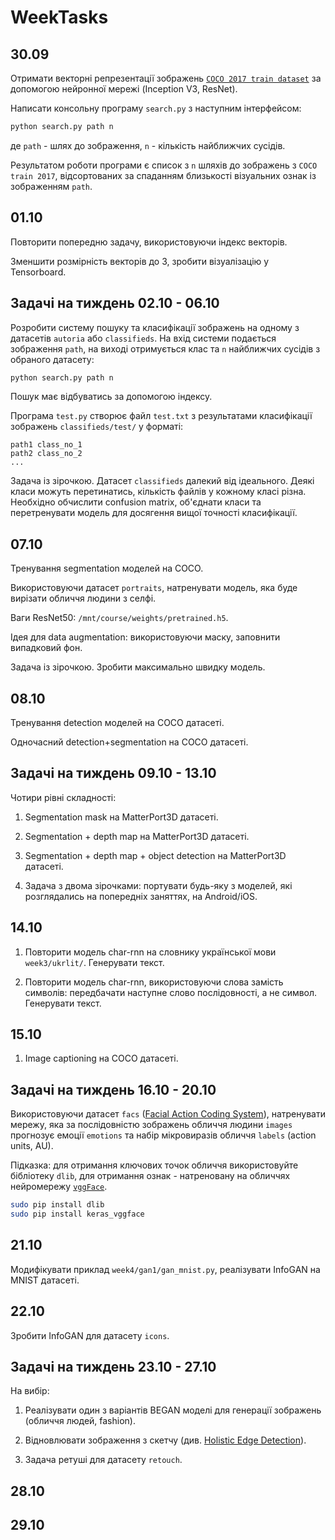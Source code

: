 # WeekTasks

## 30.09

Отримати векторні репрезентації зображень 
[`COCO 2017 train dataset`](http://images.cocodataset.org/zips/train2017.zip)
за допомогою нейронної мережі (Inception V3, ResNet). 

Написати консольну програму `search.py` з наступним інтерфейсом:
```bash
python search.py path n
```
де `path` - шлях до зображення, `n` - кількість найближчих сусідів.

Результатом роботи програми є список з `n` шляхів до зображень з `COCO train 2017`, 
відсортованих за спаданням близькості візуальних ознак із зображенням `path`.

## 01.10

Повторити попередню задачу, використовуючи індекс векторів.

Зменшити розмірність векторів до 3, зробити візуалізацію у Tensorboard.

## Задачі на тиждень 02.10 - 06.10

Розробити систему пошуку та класифікації зображень на одному з датасетів `autoria` або
`classifieds`. На вхід системи подається зображення `path`, на виході отримується
клас та `n` найближчих сусідів з обраного датасету:

```bash
python search.py path n
```
Пошук має відбуватись за допомогою індексу.

Програма `test.py` створює файл `test.txt` з результатами класифікації зображень 
`classifieds/test/` у форматі:
```text
path1 class_no_1
path2 class_no_2
...
```

Задача із зірочкою. Датасет `classifieds` далекий від ідеального. 
Деякі класи можуть перетинатись, кількість файлів у кожному класі різна.
Необхідно обчислити confusion matrix, об'єднати класи та перетренувати модель для 
досягення вищої точності класифікації.

## 07.10

Тренування segmentation моделей на COCO.

Використовуючи датасет `portraits`, натренувати модель, яка буде вирізати обличчя людини з 
селфі. 

Ваги ResNet50: `/mnt/course/weights/pretrained.h5`.

Ідея для data augmentation: використовуючи маску,
заповнити випадковий фон.

Задача із зірочкою. Зробити максимально швидку модель.

## 08.10

Тренування detection моделей на COCO датасеті.

Одночасний detection+segmentation на COCO датасеті.

## Задачі на тиждень 09.10 - 13.10

Чотири рівні складності:

1. Segmentation mask на MatterPort3D датасеті.

2. Segmentation + depth map на MatterPort3D датасеті.

3. Segmentation + depth map + object detection на MatterPort3D датасеті.

4. Задача з двома зірочками: портувати будь-яку з моделей, які розглядались на попередніх заняттях, на Android/iOS.

## 14.10

1. Повторити модель char-rnn на словнику української мови `week3/ukrlit/`.
Генерувати текст.

2. Повторити модель char-rnn, використовуючи слова замість символів: передбачати
наступне слово послідовності, а не символ. Генерувати текст.

## 15.10

1. Image captioning на COCO датасеті.

## Задачі на тиждень 16.10 - 20.10

Використовуючи датасет `facs` 
([Facial Action Coding System](https://en.wikipedia.org/wiki/Facial_Action_Coding_System)),
натренувати мережу, яка за послідовністю зображень обличчя людини `images`
прогнозує емоції `emotions` та набір мікровиразів обличчя `labels` (action units, AU).

Підказка: для отримання ключових точок обличчя використовуйте бібліотеку `dlib`,
для отримання ознак - натреновану на обличчях нейромережу 
[`vggFace`](https://github.com/rcmalli/keras-vggface).

```bash
sudo pip install dlib
sudo pip install keras_vggface
```

## 21.10

Модифікувати приклад `week4/gan1/gan_mnist.py`, 
реалізувати InfoGAN на MNIST датасеті.

## 22.10

Зробити InfoGAN для датасету `icons`.

## Задачі на тиждень 23.10 - 27.10

На вибір:

1. Реалізувати один з варіантів BEGAN моделі для генерації зображень 
(обличчя людей, fashion).

2. Відновлювати зображення з скетчу 
(див. [Holistic Edge Detection](https://github.com/s9xie/hed)).

3. Задача ретуші для датасету `retouch`.

## 28.10

## 29.10